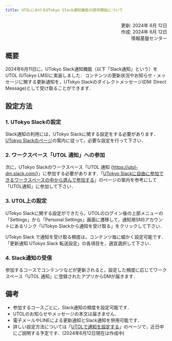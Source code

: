 ```yaml
---
title: UTOLにおけるUTokyo Slack通知機能の提供開始について
---
```


<div style="text-align: right;">
<span>更新: 2024年 6月 12日</span></br>
<span>作成: 2024年 6月 12日</span></br>
<span>情報基盤センター</span></br>
</div>

## 概要

2024年6月11日に，UTokyo Slack通知機能（以下「Slack通知」という）をUTOL (UTokyo LMS)に実装しました．コンテンツの更新状況やお知らせ・メッセージに関する更新通知を，UTokyo Slackのダイレクトメッセージ(DM: Direct Message)として受け取ることができます．

## 設定方法

### 1. UTokyo Slackの設定

Slack通知の利用には，UTokyo Slackに関する設定をする必要があります．[UTokyo Slackのページ](/slack/)の案内に従って，必要な設定を行って下さい．

### 2. ワークスペース「UTOL 通知」への参加

次に，UTokyo Slackのワークスペース「UTOL 通知 (<https://utol-dm.slack.com/>)」に参加する必要があります．「[UTokyo Slackに自由に参加できるワークスペースの中から選んで参加する](/slack/join/)」のページの案内を参考にして「UTOL通知」に参加して下さい．

### 3. UTOL上の設定

UTokyo Slackに関する設定ができたら，UTOLのログイン後の上部メニューの「Settings」から「Personal Settings」画面に遷移して，通知用SNSアカウントにあるリンク「UTokyo Slackから通知を受け取る」をクリックして下さい．

UTokyo Slack で通知を受け取る頻度は，コンテンツ毎に細かく設定可能です．「更新通知 UTokyo Slack 転送設定」の各項目を，適宜選択して下さい．

### 4. Slack通知の受信

参加するコースでコンテンツなどが更新されると，設定した頻度に応じてワークスペース「UTOL 通知」に登録されたアプリからDMが届きます．

## 備考

- 参加するコースごとに，Slack通知の頻度を設定可能です．
- UTOLのお知らせやメッセージの本文は届きません．
- 電子メールやLINEによる更新通知とSlack通知を併用可能です．
- 詳しい設定方法については「[UTOLで通知を設定する](/utol/notification/)」のページで，近日中にご説明する予定です．(2024年6月12日現在は作成中)
